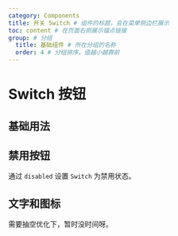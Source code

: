 ```yaml
---
category: Components
title: 开关 Switch # 组件的标题，会在菜单侧边栏展示
toc: content # 在页面右侧展示锚点链接
group: # 分组
  title: 基础组件 # 所在分组的名称
  order: 4 # 分组排序，值越小越靠前
---
```


# Switch 按钮

## 基础用法

<code src="./demo/basic.tsx"></code>

## 禁用按钮

通过 `disabled` 设置 `Switch` 为禁用状态。

<code src="./demo/disabled.tsx"></code>

## 文字和图标

需要抽空优化下，暂时没时间呀。

<code src="./demo/child.tsx"></code>
